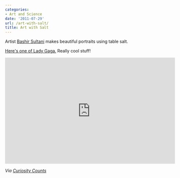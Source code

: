 ```yaml
---
categories:
- Art and Science
date: '2011-07-29'
url: /art-with-salt/
title: Art with Salt
---
```


Artist <a href="https://www.youtube.com/user/bashirsultani">Bashir Sultani</a> makes beautiful portraits using table salt.

<a href="https://www.youtube.com/watch?v=Ao1YjkA07Gc">Here's one of Lady Gaga.</a> Really cool stuff!

<iframe class="alignc" width="560" height="349" src="https://www.youtube.com/embed/Ao1YjkA07Gc" frameborder="0" allowfullscreen></iframe>

<em>Via <a href="http://curiositycounts.com/post/7423971268/a-portrait-of-bob-marley-in-salt-amazing-work-by">Curiosity Counts</a></em>